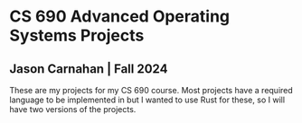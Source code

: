 # CS 690 Advanced Operating Systems Projects

## Jason Carnahan | Fall 2024

These are my projects for my CS 690 course. Most projects have a required language to be implemented in but I wanted to use Rust for these, so I will have two versions of the projects.

